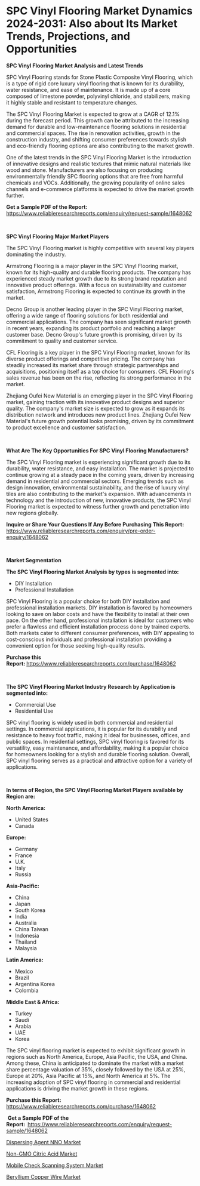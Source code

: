 <p><h1>SPC Vinyl Flooring Market Dynamics 2024-2031: Also about Its Market Trends, Projections, and Opportunities</h1></p><p><strong>SPC Vinyl Flooring Market Analysis and Latest Trends</strong></p>
<p><p>SPC Vinyl Flooring stands for Stone Plastic Composite Vinyl Flooring, which is a type of rigid core luxury vinyl flooring that is known for its durability, water resistance, and ease of maintenance. It is made up of a core composed of limestone powder, polyvinyl chloride, and stabilizers, making it highly stable and resistant to temperature changes.</p><p>The SPC Vinyl Flooring Market is expected to grow at a CAGR of 12.1% during the forecast period. This growth can be attributed to the increasing demand for durable and low-maintenance flooring solutions in residential and commercial spaces. The rise in renovation activities, growth in the construction industry, and shifting consumer preferences towards stylish and eco-friendly flooring options are also contributing to the market growth.</p><p>One of the latest trends in the SPC Vinyl Flooring Market is the introduction of innovative designs and realistic textures that mimic natural materials like wood and stone. Manufacturers are also focusing on producing environmentally friendly SPC flooring options that are free from harmful chemicals and VOCs. Additionally, the growing popularity of online sales channels and e-commerce platforms is expected to drive the market growth further.</p></p>
<p><strong>Get a Sample PDF of the Report:&nbsp;</strong> <a href="https://www.reliableresearchreports.com/enquiry/request-sample/1648062">https://www.reliableresearchreports.com/enquiry/request-sample/1648062</a></p>
<p>&nbsp;</p>
<p><strong>SPC Vinyl Flooring Major Market Players</strong></p>
<p><p>The SPC Vinyl Flooring market is highly competitive with several key players dominating the industry. </p><p>Armstrong Flooring is a major player in the SPC Vinyl Flooring market, known for its high-quality and durable flooring products. The company has experienced steady market growth due to its strong brand reputation and innovative product offerings. With a focus on sustainability and customer satisfaction, Armstrong Flooring is expected to continue its growth in the market.</p><p>Decno Group is another leading player in the SPC Vinyl Flooring market, offering a wide range of flooring solutions for both residential and commercial applications. The company has seen significant market growth in recent years, expanding its product portfolio and reaching a larger customer base. Decno Group's future growth is promising, driven by its commitment to quality and customer service.</p><p>CFL Flooring is a key player in the SPC Vinyl Flooring market, known for its diverse product offerings and competitive pricing. The company has steadily increased its market share through strategic partnerships and acquisitions, positioning itself as a top choice for consumers. CFL Flooring's sales revenue has been on the rise, reflecting its strong performance in the market.</p><p>Zhejiang Oufei New Material is an emerging player in the SPC Vinyl Flooring market, gaining traction with its innovative product designs and superior quality. The company's market size is expected to grow as it expands its distribution network and introduces new product lines. Zhejiang Oufei New Material's future growth potential looks promising, driven by its commitment to product excellence and customer satisfaction.</p></p>
<p>&nbsp;</p>
<p><strong>What Are The Key Opportunities For SPC Vinyl Flooring Manufacturers?</strong></p>
<p><p>The SPC Vinyl Flooring market is experiencing significant growth due to its durability, water resistance, and easy installation. The market is projected to continue growing at a steady pace in the coming years, driven by increasing demand in residential and commercial sectors. Emerging trends such as design innovation, environmental sustainability, and the rise of luxury vinyl tiles are also contributing to the market's expansion. With advancements in technology and the introduction of new, innovative products, the SPC Vinyl Flooring market is expected to witness further growth and penetration into new regions globally.</p></p>
<p><strong>Inquire or Share Your Questions If Any Before Purchasing This Report:</strong> <a href="https://www.reliableresearchreports.com/enquiry/pre-order-enquiry/1648062">https://www.reliableresearchreports.com/enquiry/pre-order-enquiry/1648062</a></p>
<p>&nbsp;</p>
<p><strong>Market Segmentation</strong></p>
<p><strong>The SPC Vinyl Flooring Market Analysis by types is segmented into:</strong></p>
<p><ul><li>DIY Installation</li><li>Professional Installation</li></ul></p>
<p><p>SPC Vinyl Flooring is a popular choice for both DIY installation and professional installation markets. DIY installation is favored by homeowners looking to save on labor costs and have the flexibility to install at their own pace. On the other hand, professional installation is ideal for customers who prefer a flawless and efficient installation process done by trained experts. Both markets cater to different consumer preferences, with DIY appealing to cost-conscious individuals and professional installation providing a convenient option for those seeking high-quality results.</p></p>
<p><strong>Purchase this Report:&nbsp;</strong><a href="https://www.reliableresearchreports.com/purchase/1648062">https://www.reliableresearchreports.com/purchase/1648062</a></p>
<p>&nbsp;</p>
<p><strong>The SPC Vinyl Flooring Market Industry Research by Application is segmented into:</strong></p>
<p><ul><li>Commercial Use</li><li>Residential Use</li></ul></p>
<p><p>SPC vinyl flooring is widely used in both commercial and residential settings. In commercial applications, it is popular for its durability and resistance to heavy foot traffic, making it ideal for businesses, offices, and public spaces. In residential settings, SPC vinyl flooring is favored for its versatility, easy maintenance, and affordability, making it a popular choice for homeowners looking for a stylish and durable flooring solution. Overall, SPC vinyl flooring serves as a practical and attractive option for a variety of applications.</p></p>
<p>&nbsp;</p>
<p><strong>In terms of Region, the SPC Vinyl Flooring Market Players available by Region are:</strong></p>
<p>
    <p> <strong> North America: </strong>
        <ul>
            <li>United States</li>
            <li>Canada</li>
        </ul>
        </p> 
    <p> <strong> Europe: </strong>
        <ul>
            <li>Germany</li>
            <li>France</li>
            <li>U.K.</li>
            <li>Italy</li>
            <li>Russia</li>
        </ul>
        </p> 
    <p> <strong> Asia-Pacific: </strong>
        <ul>
            <li>China</li>
            <li>Japan</li>
            <li>South Korea</li>
            <li>India</li>
            <li>Australia</li>
            <li>China Taiwan</li>
            <li>Indonesia</li>
            <li>Thailand</li>
            <li>Malaysia</li>
        </ul>
        </p> 
    <p> <strong> Latin America: </strong>
        <ul>
            <li>Mexico</li>
            <li>Brazil</li>
            <li>Argentina Korea</li>
            <li>Colombia</li>
        </ul>
        </p> 
    <p> <strong> Middle East & Africa: </strong>
        <ul>
            <li>Turkey</li>
            <li>Saudi</li>
            <li>Arabia</li>
            <li>UAE</li>
            <li>Korea</li>
        </ul>
    </p>
    </p>
<p><p>The SPC vinyl flooring market is expected to exhibit significant growth in regions such as North America, Europe, Asia Pacific, the USA, and China. Among these, China is anticipated to dominate the market with a market share percentage valuation of 35%, closely followed by the USA at 25%, Europe at 20%, Asia Pacific at 15%, and North America at 5%. The increasing adoption of SPC vinyl flooring in commercial and residential applications is driving the market growth in these regions.</p></p>
<p><strong>Purchase this Report: </strong><a href="https://www.reliableresearchreports.com/purchase/1648062">https://www.reliableresearchreports.com/purchase/1648062</a></p>
<p>&nbsp;<strong>Get a Sample PDF of the Report:&nbsp;&nbsp;</strong><a href="https://www.reliableresearchreports.com/enquiry/request-sample/1648062">https://www.reliableresearchreports.com/enquiry/request-sample/1648062</a></p>
<p><strong></strong></p>
<p><p><a href="https://github.com/brentleyjimmiealvaradoz4l1rea/Market-Research-Report-List-1/blob/main/dispersing-agent-nno-market.md">Dispersing Agent NNO Market</a></p><p><a href="https://issuu.com/reportprime-2/docs/non-gmo-citric-acid-market-size-2030.pptx">Non-GMO Citric Acid Market</a></p><p><a href="https://issuu.com/reportprime-2/docs/mobile-check-scanning-system-market-size-2030.pptx">Mobile Check Scanning System Market</a></p><p><a href="https://github.com/eeaveuhhh/Market-Research-Report-List-1/blob/main/beryllium-copper-wire-market.md">Beryllium Copper Wire Market</a></p></p>